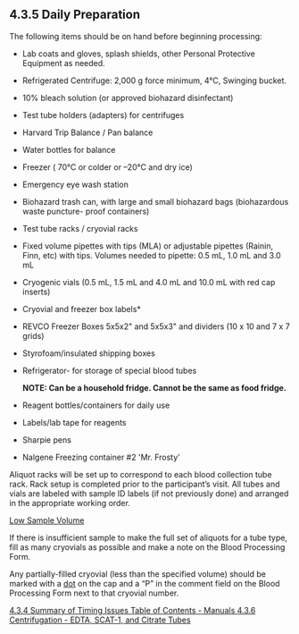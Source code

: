 ## 4.3.5 Daily Preparation

The following items should be on hand before beginning processing:

* Lab coats and gloves, splash shields, other Personal Protective Equipment as needed.
* Refrigerated Centrifuge: 2,000 g force minimum, 4°C, Swinging bucket.
* 10% bleach solution (or approved biohazard disinfectant)
* Test tube holders (adapters) for centrifuges
* Harvard Trip Balance / Pan balance
* Water bottles for balance
* Freezer ( 70°C or colder or –20°C and dry ice)
* Emergency eye wash station
* Biohazard trash can, with large and small biohazard bags (biohazardous waste puncture- proof containers)
* Test tube racks / cryovial racks
* Fixed volume pipettes with tips (MLA) or  adjustable pipettes (Rainin, Finn, etc) with tips.  Volumes needed to pipette:  0.5 mL, 1.0 mL and 3.0 mL
* Cryogenic vials (0.5 mL, 1.5 mL and 4.0 mL and 10.0 mL with red cap inserts)
* Cryovial and freezer box labels*
* REVCO Freezer Boxes 5x5x2" and 5x5x3" and dividers (10 x 10 and 7 x 7 grids)
* Styrofoam/insulated shipping boxes
* Refrigerator- for storage of special blood tubes

   **NOTE: Can be a household fridge. Cannot be the same as food fridge.**

* Reagent bottles/containers for daily use
* Labels/lab tape for reagents
* Sharpie pens
* Nalgene Freezing container #2 'Mr. Frosty'

Aliquot racks will be set up to correspond to each blood collection tube rack.  Rack setup is completed prior to the participant’s visit.  All tubes and vials are labeled with sample ID labels (if not previously done) and arranged in the appropriate working order.

<u>Low Sample Volume</u>

If there is insufficient sample to make the full set of aliquots for a tube type, fill as many cryovials as possible and make a note on the Blood Processing Form.

Any partially-filled cryovial (less than the specified volume) should be marked with a <u>dot</u> on the cap and a “P” in the comment field on the Blood Processing Form next to that cryovial number.


<div class="center">
<div class="btn-group">
  <a href=":pages_path:/manuals/blood-collection-processing/4-03-04-summary-of-timing-issues.md" class="btn btn-default">
    <span class="glyphicon glyphicon-chevron-left"></span>
    4.3.4 Summary of Timing Issues
  </a>

  <a href=":pages_path:/manuals/manual-toc.md" class="btn btn-default">
    <span class="glyphicon glyphicon-chevron-up"></span>
    Table of Contents - Manuals
  </a>

  <a href=":pages_path:/manuals/blood-collection-processing/4-03-06-00-centrifugation-edta-etc.md" class="btn btn-success">
    4.3.6 Centrifugation - EDTA, SCAT-1, and Citrate Tubes
    <span class="glyphicon glyphicon-chevron-right"></span>
  </a>
</div>
</div>

